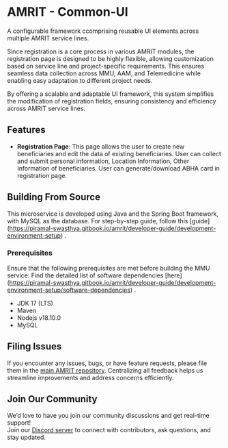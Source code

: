 # AMRIT - Common-UI

A configurable framework ccomprising reusable UI elements across multiple AMRIT service lines.

Since registration is a core process in various AMRIT modules, the registration page is designed to be highly flexible, allowing customization based on service line and project-specific requirements. This ensures seamless data collection across MMU, AAM, and Telemedicine while enabling easy adaptation to different project needs.

By offering a scalable and adaptable UI framework, this system simplifies the modification of registration fields, ensuring consistency and efficiency across AMRIT service lines.
## Features 

* **Registration Page**: This page allows the user to create new beneficiaries and edit the data of existing beneficiaries. User can collect and submit personal information, Location Information, Other Information of beneficiaries. User can generate/download ABHA card in registration page.


## Building From Source

This microservice is developed using Java and the Spring Boot framework, with MySQL as the database.
For step-by-step guide, follow this [guide] (https://piramal-swasthya.gitbook.io/amrit/developer-guide/development-environment-setup) .

### Prerequisites

Ensure that the following prerequisites are met before building the MMU service:
Find the detailed list of software dependencies [here] (https://piramal-swasthya.gitbook.io/amrit/developer-guide/development-environment-setup/software-dependencies) .
* JDK 17 (LTS)
* Maven 
* Nodejs v18.10.0
* MySQL

## Filing Issues

If you encounter any issues, bugs, or have feature requests, please file them in the [main AMRIT repository](https://github.com/PSMRI/AMRIT/issues). Centralizing all feedback helps us streamline improvements and address concerns efficiently.  

## Join Our Community

We’d love to have you join our community discussions and get real-time support!  
Join our [Discord server](https://discord.gg/FVQWsf5ENS) to connect with contributors, ask questions, and stay updated.  
